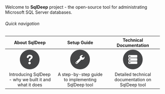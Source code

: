 Welcome to **SqlDeep** project - the open-source tool for administrating Microsoft SQL Server databases.

###### Quick navigation

| About SqlDeep                                                                           | Setup Guide                                                                              | Technical Documentation                                                                     |
|:---------------------------------------------------------------------------------------:|:----------------------------------------------------------------------------------------:|:-------------------------------------------------------------------------------------------:|
| ![](https://github.com/SiavashGolchoobian/SqlDeep/blob/main/_Documents/images/help.png) | ![](https://github.com/SiavashGolchoobian/SqlDeep/blob/main/_Documents/images/tools.png) | ![](https://github.com/SiavashGolchoobian/SqlDeep/blob/main/_Documents/images/database.png) |
| Introducing SqlDeep - why we built it and what it does                                  | A step-by-step guide to implementing SqlDeep tool                                        | Detailed technical documentation on SqlDeep tool                                            |
